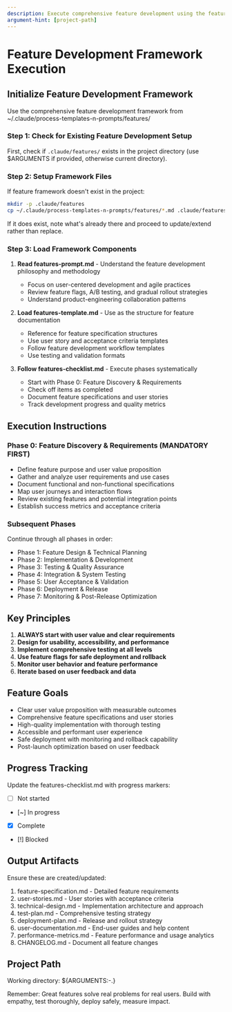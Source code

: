 ```yaml
---
description: Execute comprehensive feature development using the feature development framework
argument-hint: [project-path]
---
```


# Feature Development Framework Execution

## Initialize Feature Development Framework

Use the comprehensive feature development framework from ~/.claude/process-templates-n-prompts/features/

### Step 1: Check for Existing Feature Development Setup
First, check if `.claude/features/` exists in the project directory (use $ARGUMENTS if provided, otherwise current directory).

### Step 2: Setup Framework Files
If feature framework doesn't exist in the project:
```bash
mkdir -p .claude/features
cp ~/.claude/process-templates-n-prompts/features/*.md .claude/features/
```

If it does exist, note what's already there and proceed to update/extend rather than replace.

### Step 3: Load Framework Components

1. **Read features-prompt.md** - Understand the feature development philosophy and methodology
   - Focus on user-centered development and agile practices
   - Review feature flags, A/B testing, and gradual rollout strategies
   - Understand product-engineering collaboration patterns

2. **Load features-template.md** - Use as the structure for feature documentation
   - Reference for feature specification structures
   - Use user story and acceptance criteria templates
   - Follow feature development workflow templates
   - Use testing and validation formats

3. **Follow features-checklist.md** - Execute phases systematically
   - Start with Phase 0: Feature Discovery & Requirements
   - Check off items as completed
   - Document feature specifications and user stories
   - Track development progress and quality metrics

## Execution Instructions

### Phase 0: Feature Discovery & Requirements (MANDATORY FIRST)
- Define feature purpose and user value proposition
- Gather and analyze user requirements and use cases
- Document functional and non-functional specifications
- Map user journeys and interaction flows
- Review existing features and potential integration points
- Establish success metrics and acceptance criteria

### Subsequent Phases
Continue through all phases in order:
- Phase 1: Feature Design & Technical Planning
- Phase 2: Implementation & Development
- Phase 3: Testing & Quality Assurance
- Phase 4: Integration & System Testing
- Phase 5: User Acceptance & Validation
- Phase 6: Deployment & Release
- Phase 7: Monitoring & Post-Release Optimization

## Key Principles

1. **ALWAYS start with user value and clear requirements**
2. **Design for usability, accessibility, and performance**
3. **Implement comprehensive testing at all levels**
4. **Use feature flags for safe deployment and rollback**
5. **Monitor user behavior and feature performance**
6. **Iterate based on user feedback and data**

## Feature Goals
- Clear user value proposition with measurable outcomes
- Comprehensive feature specifications and user stories
- High-quality implementation with thorough testing
- Accessible and performant user experience
- Safe deployment with monitoring and rollback capability
- Post-launch optimization based on user feedback

## Progress Tracking
Update the features-checklist.md with progress markers:
- [ ] Not started
- [~] In progress
- [x] Complete
- [!] Blocked

## Output Artifacts
Ensure these are created/updated:
1. feature-specification.md - Detailed feature requirements
2. user-stories.md - User stories with acceptance criteria
3. technical-design.md - Implementation architecture and approach
4. test-plan.md - Comprehensive testing strategy
5. deployment-plan.md - Release and rollout strategy
6. user-documentation.md - End-user guides and help content
7. performance-metrics.md - Feature performance and usage analytics
8. CHANGELOG.md - Document all feature changes

## Project Path
Working directory: ${ARGUMENTS:-.}

Remember: Great features solve real problems for real users. Build with empathy, test thoroughly, deploy safely, measure impact.